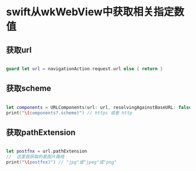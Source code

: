 # swift从wkWebView中获取相关指定数值

## 获取url

``` swift

guard let url = navigationAction.request.url else { return }

```

## 获取scheme

``` swift

let components = URLComponents(url: url, resolvingAgainstBaseURL: false)
print("\(components?.scheme)") // https 或者 http

```

## 获取pathExtension

``` swift

let postfnx = url.pathExtension
//	这里我获取的是图片路径
print("\(postfnx)") // "jpg"或"jpeg"或"png"

```